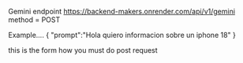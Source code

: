 Gemini endpoint
https://backend-makers.onrender.com/api/v1/gemini
method = POST


Example....
{
    "prompt":"Hola quiero informacion sobre un iphone 18"
}

this is the form how you must do post request
